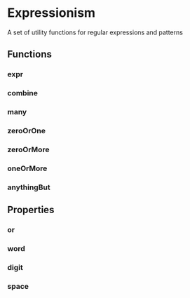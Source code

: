 # Expressionism
A set of utility functions for regular expressions and patterns

## Functions
### expr
### combine
### many
### zeroOrOne
### zeroOrMore
### oneOrMore
### anythingBut

## Properties
### or
### word
### digit
### space
